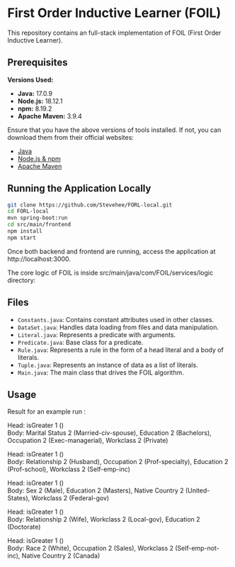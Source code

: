 # First Order Inductive Learner (FOIL)

This repository contains an full-stack implementation of FOIL (First Order Inductive Learner).

## Prerequisites

**Versions Used:**
- **Java:** 17.0.9
- **Node.js:** 18.12.1
- **npm:** 8.19.2
- **Apache Maven:** 3.9.4

Ensure that you have the above versions of tools installed. If not, you can download them from their official websites:

- [Java](https://www.oracle.com/java/technologies/javase-downloads.html)
- [Node.js & npm](https://nodejs.org/)
- [Apache Maven](https://maven.apache.org/download.cgi)

## Running the Application Locally

   ```bash
  git clone https://github.com/Stevehee/FORL-local.git
  cd FORL-local
  mvn spring-boot:run
  cd src/main/frontend
  npm install 
  npm start 
   ```

Once both backend and frontend are running, access the application at http://localhost:3000.


The core logic of FOIL is inside src/main/java/com/FOIL/services/logic directory:

## Files

- `Constants.java`: Contains constant attributes used in other classes.
- `DataSet.java`: Handles data loading from files and data manipulation.
- `Literal.java`: Represents a predicate with arguments.
- `Predicate.java`: Base class for a predicate.
- `Rule.java`: Represents a rule in the form of a head literal and a body of literals.
- `Tuple.java`: Represents an instance of data as a list of literals.
- `Main.java`: The main class that drives the FOIL algorithm.

## Usage

Result for an example run :

Head: isGreater 1 ()  
Body: Marital Status 2 (Married-civ-spouse), Education 2 (Bachelors), Occupation 2 (Exec-managerial), Workclass 2 (Private)

Head: isGreater 1 ()  
Body: Relationship 2 (Husband), Occupation 2 (Prof-specialty), Education 2 (Prof-school), Workclass 2 (Self-emp-inc)

Head: isGreater 1 ()  
Body: Sex 2 (Male), Education 2 (Masters), Native Country 2 (United-States), Workclass 2 (Federal-gov)

Head: isGreater 1 ()  
Body: Relationship 2 (Wife), Workclass 2 (Local-gov), Education 2 (Doctorate)

Head: isGreater 1 ()  
Body: Race 2 (White), Occupation 2 (Sales), Workclass 2 (Self-emp-not-inc), Native Country 2 (Canada)
